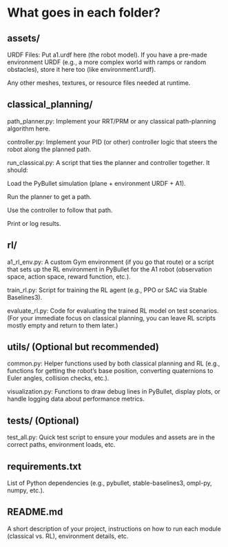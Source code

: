 # What goes in each folder?
## assets/

URDF Files: Put a1.urdf here (the robot model). If you have a pre-made environment URDF (e.g., a more complex world with ramps or random obstacles), store it here too (like environment1.urdf).

Any other meshes, textures, or resource files needed at runtime.

## classical_planning/

path_planner.py: Implement your RRT/PRM or any classical path-planning algorithm here.

controller.py: Implement your PID (or other) controller logic that steers the robot along the planned path.

run_classical.py: A script that ties the planner and controller together. It should:

Load the PyBullet simulation (plane + environment URDF + A1).

Run the planner to get a path.

Use the controller to follow that path.

Print or log results.

## rl/

a1_rl_env.py: A custom Gym environment (if you go that route) or a script that sets up the RL environment in PyBullet for the A1 robot (observation space, action space, reward function, etc.).

train_rl.py: Script for training the RL agent (e.g., PPO or SAC via Stable Baselines3).

evaluate_rl.py: Code for evaluating the trained RL model on test scenarios.
(For your immediate focus on classical planning, you can leave RL scripts mostly empty and return to them later.)

## utils/ (Optional but recommended)

common.py: Helper functions used by both classical planning and RL (e.g., functions for getting the robot’s base position, converting quaternions to Euler angles, collision checks, etc.).

visualization.py: Functions to draw debug lines in PyBullet, display plots, or handle logging data about performance metrics.

## tests/ (Optional)

test_all.py: Quick test script to ensure your modules and assets are in the correct paths, environment loads, etc.

## requirements.txt

List of Python dependencies (e.g., pybullet, stable-baselines3, ompl-py, numpy, etc.).

## README.md

A short description of your project, instructions on how to run each module (classical vs. RL), environment details, etc.